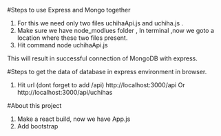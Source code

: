 #Steps to use Express and Mongo together

1. For this we need only two files uchihaApi.js and uchiha.js .
2. Make sure we have node_modlues folder , In terminal ,now we goto a location where these two files present.
3. Hit command node uchihaApi.js

This will result in successful connection of MongoDB with express.

#Steps to get the data of database in express environment in browser.

1. Hit url (dont forget to add /api)
   http://localhost:3000/api Or
   http://localhost:3000/api/uchihas

#About this project

1. Make a react build, now we have App.js
2. Add bootstrap <script> and css file in index.html of react build.
3. Make structure as shown in repo.
4. npm start in CMD.


#Dynamic image rendering in react
1. Put Images folder in public folder of react build.
2. Follow below snipet

   var path = "Images/"
    return (
      <div className="text-info">
        <MyForm toggle={toggle} />
        <ul>
          {user &&
            user.length > 0 &&
            user.map((userObj, index) => (
              <div>
                <img
                  src = {path + userObj.name + ".jpg"}
                  alt="Logo" 
                  width="150"
                  height="200"
                />
                <h4>{userObj.name}</h4>
              </div>
            ))}
        </ul>
      </div>
    );